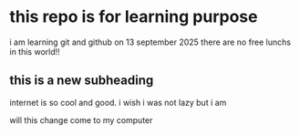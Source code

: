 # this repo is for learning purpose 
 i am learning git and github on 13 september 2025 
 there are no free lunchs in this world!!

 ## this is a new subheading
 internet is so cool and good. i wish i was not lazy but i am 

 will this change come to my computer

